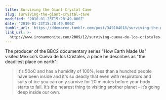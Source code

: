 ```yaml
---
title: Surviving the Giant Crystal Cave
slug: surviving-the-giant-crystal-cave
modified: '2010-01-23T15:28:49.000Z'
date: '2010-01-23T15:28:49.000Z'
tumblr_url: 'https://ddemaree.tumblr.com/post/349104018/surviving-the-giant-crystal-cave'
link_url: >-
  http://www.ironammonite.com/2009/12/surviving-cueva-de-los-cristales-giant.html
---
```

The producer of the BBC2 documentary series "How Earth Made Us" visited Mexico's Cueva de los Cristales, a place he describes as "the deadliest place on earth":

> It's 50oC and has a humidity of 100%, less than a hundred people have been inside and it's so deadly that even with respirators and suits of ice you can only survive for 20 minutes before your body starts to fail. It’s the nearest thing to visiting another planet – it’s going deep inside our own.
